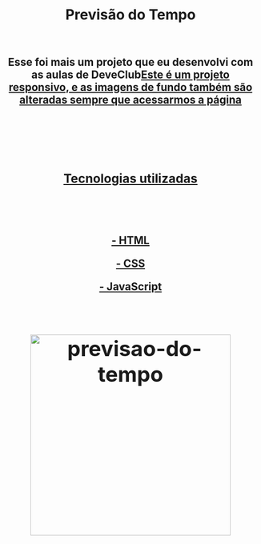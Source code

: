 <h1 align="center">Previsão do Tempo</h1>
<br>
<h2 align="center">Esse foi mais um projeto que eu desenvolvi com as aulas de DeveClub<a href="https://rodolfomori.com.br>DeveClub</a></h2>
<br>
<h3 align="center">Este é um projeto responsivo, e as imagens de fundo também são alteradas sempre que acessarmos a página<h3>
 <br>
 <br>
 <h3 align="center">Tecnologias utilizadas</h3>                                                                         
  <br>
  <br>
 <p>- HTML</>
 <p>- CSS</>
 <p>- JavaScript</>
  <br>
  <br>
  <h1 align="center">
<img src="https://github.com/mggsistema/Previsao-do-tempo/blob/main/src/Previs%C3%A3o%20do%20tempo.png?raw=true" alt="previsao-do-tempo" width="400px"/>
</h1>
